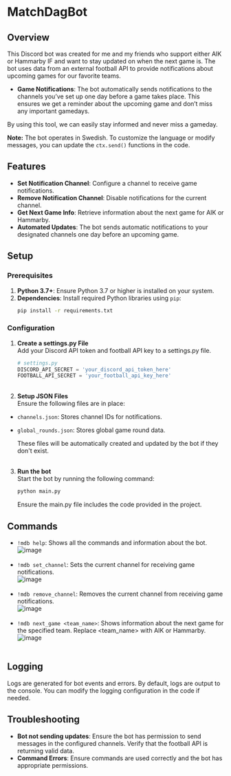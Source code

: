 # MatchDagBot

## Overview

This Discord bot was created for me and my friends who support either AIK or Hammarby IF and want to stay updated on when the next game is. The bot uses data from an external football API to provide notifications about upcoming games for our favorite teams.

- **Game Notifications**: The bot automatically sends notifications to the channels you’ve set up one day before a game takes place. This ensures we get a reminder about the upcoming game and don’t miss any important gamedays.

By using this tool, we can easily stay informed and never miss a gameday.

**Note:** The bot operates in Swedish. To customize the language or modify messages, you can update the `ctx.send()` functions in the code.

## Features

- **Set Notification Channel**: Configure a channel to receive game notifications.
- **Remove Notification Channel**: Disable notifications for the current channel.
- **Get Next Game Info**: Retrieve information about the next game for AIK or Hammarby.
- **Automated Updates**: The bot sends automatic notifications to your designated channels one day before an upcoming game.

## Setup

### Prerequisites

1. **Python 3.7+**: Ensure Python 3.7 or higher is installed on your system.
2. **Dependencies**: Install required Python libraries using `pip`:
   ```bash
   pip install -r requirements.txt
   ```

### Configuration
1. **Create a settings.py File**  
   Add your Discord API token and football API key to a settings.py file.<br>
   ```python
   # settings.py
   DISCORD_API_SECRET = 'your_discord_api_token_here'
   FOOTBALL_API_SECRET = 'your_football_api_key_here'
   ```
   <br>
3. **Setup JSON Files**  
   Ensure the following files are in place:<br>
-  `channels.json`: Stores channel IDs for notifications.
-  `global_rounds.json`: Stores global game round data.  
  
   These files will be automatically created and updated by the bot if they don't exist.<br>
   <br>
3. **Run the bot**  
   Start the bot by running the following command:
   ```bash
   python main.py
   ```
   Ensure the main.py file includes the code provided in the project.
   <br>
## Commands
- `!mdb help`: Shows all the commands and information about the bot. <br>
  ![image](https://github.com/user-attachments/assets/f21094ef-936e-412a-8eb1-0ceca3f963f8) <br><br>
- `!mdb set_channel`: Sets the current channel for receiving game notifications. <br>
  ![image](https://github.com/user-attachments/assets/4a7c9e6b-a1f8-412e-9645-5f0269f20565) <br><br>
- `!mdb remove_channel`: Removes the current channel from receiving game notifications. <br>
  ![image](https://github.com/user-attachments/assets/f0c73f3c-bd6f-48ab-bcf8-a7edc92bca51) <br><br>
- `!mdb next_game <team_name>`: Shows information about the next game for the specified team. Replace <team_name> with AIK or Hammarby. <br>
  ![image](https://github.com/user-attachments/assets/9c534a95-4a1c-4013-a1d7-a18e49131cfb) <br><br>

## Logging
Logs are generated for bot events and errors. By default, logs are output to the console. You can modify the logging configuration in the code if needed.

## Troubleshooting
- **Bot not sending updates**: Ensure the bot has permission to send messages in the configured channels. Verify that the football API is returning valid data.
- **Command Errors**: Ensure commands are used correctly and the bot has appropriate permissions.
